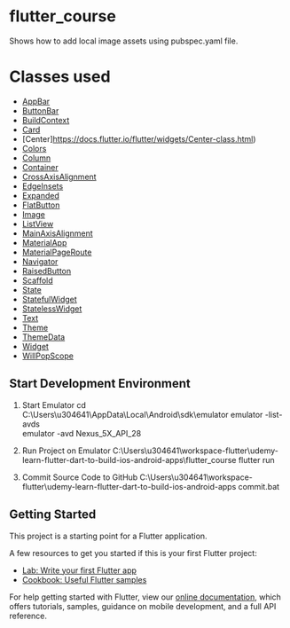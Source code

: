 # flutter_course

Shows how to add local image assets using pubspec.yaml file.

# Classes used

- [AppBar](https://docs.flutter.io/flutter/material/AppBar-class.html)
- [ButtonBar](https://docs.flutter.io/flutter/material/ButtonBar-class.html)
- [BuildContext](https://docs.flutter.io/flutter/widgets/BuildContext-class.html)
- [Card](https://docs.flutter.io/flutter/material/Card-class.html)
- [Center]https://docs.flutter.io/flutter/widgets/Center-class.html)
- [Colors](https://docs.flutter.io/flutter/material/Colors-class.html)
- [Column](https://docs.flutter.io/flutter/widgets/Column-class.html)
- [Container](https://docs.flutter.io/flutter/widgets/Container-class.html)
- [CrossAxisAlignment](https://docs.flutter.io/flutter/rendering/CrossAxisAlignment-class.html)
- [EdgeInsets](https://docs.flutter.io/flutter/painting/EdgeInsets-class.html)
- [Expanded](https://docs.flutter.io/flutter/widgets/Expanded-class.html)
- [FlatButton](https://docs.flutter.io/flutter/material/FlatButton-class.html)
- [Image](https://docs.flutter.io/flutter/dart-ui/Image-class.html)
- [ListView](https://docs.flutter.io/flutter/widgets/ListView-class.html)
- [MainAxisAlignment](https://docs.flutter.io/flutter/rendering/MainAxisAlignment-class.html)
- [MaterialApp](https://docs.flutter.io/flutter/material/MaterialApp-class.html)
- [MaterialPageRoute](https://docs.flutter.io/flutter/material/MaterialPageRoute-class.html)
- [Navigator](https://docs.flutter.io/flutter/widgets/Navigator-class.html)
- [RaisedButton](https://docs.flutter.io/flutter/material/RaisedButton-class.html)
- [Scaffold](https://docs.flutter.io/flutter/material/Scaffold-class.html)
- [State](https://docs.flutter.io/flutter/widgets/State-class.html)
- [StatefulWidget](https://docs.flutter.io/flutter/widgets/StatefulWidget-class.html)
- [StatelessWidget](https://docs.flutter.io/flutter/widgets/StatelessWidget-class.html)
- [Text](https://docs.flutter.io/flutter/scheduler/TickerProvider-class.html)
- [Theme](https://docs.flutter.io/flutter/material/Theme-class.html)
- [ThemeData](https://docs.flutter.io/flutter/material/ThemeData-class.html)
- [Widget](https://docs.flutter.io/flutter/widgets/Widget-class.html)
- [WillPopScope](https://docs.flutter.io/flutter/widgets/WillPopScope-class.html)

## Start Development Environment

1. Start Emulator
   cd C:\Users\u304641\AppData\Local\Android\sdk\emulator
   emulator -list-avds   
   emulator -avd Nexus_5X_API_28

2. Run Project on Emulator
   C:\Users\u304641\workspace-flutter\udemy-learn-flutter-dart-to-build-ios-android-apps\flutter_course
   flutter run

3. Commit Source Code to GitHub
   C:\Users\u304641\workspace-flutter\udemy-learn-flutter-dart-to-build-ios-android-apps
   commit.bat

## Getting Started

This project is a starting point for a Flutter application.

A few resources to get you started if this is your first Flutter project:

- [Lab: Write your first Flutter app](https://flutter.io/docs/get-started/codelab)
- [Cookbook: Useful Flutter samples](https://flutter.io/docs/cookbook)

For help getting started with Flutter, view our 
[online documentation](https://flutter.io/docs), which offers tutorials, 
samples, guidance on mobile development, and a full API reference.
